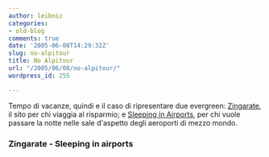 ```yaml
---
author: leibniz
categories:
- old-blog
comments: true
date: '2005-06-08T14:29:32Z'
slug: no-alpitour
title: No Alpitour
url: "/2005/06/08/no-alpitour/"
wordpress_id: 255

---
```

Tempo di vacanze, quindi e il caso di ripresentare due evergreen: [Zingarate](http://www.zingarate.com/), il sito per chi viaggia al risparmio; e [Sleeping in Airports](http://www.sleepinginairports.net/), per chi vuole passare la notte nelle sale d'aspetto degli aeroporti di mezzo mondo.  



### Zingarate - Sleeping in airports
